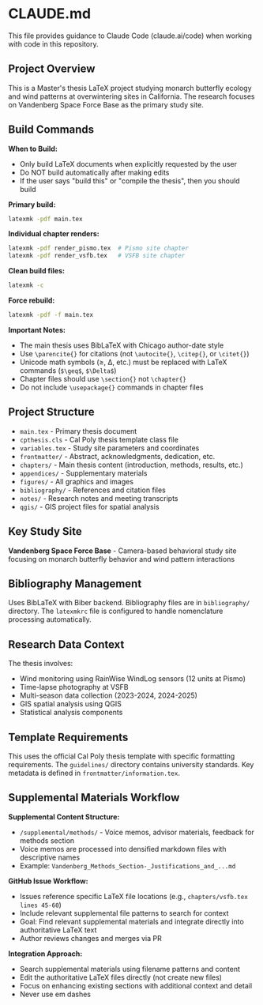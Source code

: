 # CLAUDE.md

This file provides guidance to Claude Code (claude.ai/code) when working with code in this repository.

## Project Overview

This is a Master's thesis LaTeX project studying monarch butterfly ecology and wind patterns at overwintering sites in California. The research focuses on Vandenberg Space Force Base as the primary study site.

## Build Commands

**When to Build:**

- Only build LaTeX documents when explicitly requested by the user
- Do NOT build automatically after making edits
- If the user says "build this" or "compile the thesis", then you should build

**Primary build:**

```bash
latexmk -pdf main.tex
```

**Individual chapter renders:**

```bash
latexmk -pdf render_pismo.tex  # Pismo site chapter
latexmk -pdf render_vsfb.tex   # VSFB site chapter
```

**Clean build files:**

```bash
latexmk -c
```

**Force rebuild:**

```bash
latexmk -pdf -f main.tex
```

**Important Notes:**

- The main thesis uses BibLaTeX with Chicago author-date style
- Use `\parencite{}` for citations (not `\autocite{}`, `\citep{}`, or `\citet{}`)
- Unicode math symbols (≥, Δ, etc.) must be replaced with LaTeX commands (`$\geq$`, `$\Delta$`)
- Chapter files should use `\section{}` not `\chapter{}`
- Do not include `\usepackage{}` commands in chapter files

## Project Structure

- `main.tex` - Primary thesis document
- `cpthesis.cls` - Cal Poly thesis template class file
- `variables.tex` - Study site parameters and coordinates
- `frontmatter/` - Abstract, acknowledgments, dedication, etc.
- `chapters/` - Main thesis content (introduction, methods, results, etc.)
- `appendices/` - Supplementary materials
- `figures/` - All graphics and images
- `bibliography/` - References and citation files
- `notes/` - Research notes and meeting transcripts
- `qgis/` - GIS project files for spatial analysis

## Key Study Site

**Vandenberg Space Force Base** - Camera-based behavioral study site focusing on monarch butterfly behavior and wind pattern interactions

## Bibliography Management

Uses BibLaTeX with Biber backend. Bibliography files are in `bibliography/` directory. The `latexmkrc` file is configured to handle nomenclature processing automatically.

## Research Data Context

The thesis involves:

- Wind monitoring using RainWise WindLog sensors (12 units at Pismo)
- Time-lapse photography at VSFB
- Multi-season data collection (2023-2024, 2024-2025)
- GIS spatial analysis using QGIS
- Statistical analysis components

## Template Requirements

This uses the official Cal Poly thesis template with specific formatting requirements. The `guidelines/` directory contains university standards. Key metadata is defined in `frontmatter/information.tex`.

## Supplemental Materials Workflow

**Supplemental Content Structure:**

- `/supplemental/methods/` - Voice memos, advisor materials, feedback for methods section
- Voice memos are processed into densified markdown files with descriptive names
- Example: `Vandenberg_Methods_Section-_Justifications_and_...md`

**GitHub Issue Workflow:**

- Issues reference specific LaTeX file locations (e.g., `chapters/vsfb.tex lines 45-60`)
- Include relevant supplemental file patterns to search for context
- Goal: Find relevant supplemental materials and integrate directly into authoritative LaTeX text
- Author reviews changes and merges via PR

**Integration Approach:**

- Search supplemental materials using filename patterns and content
- Edit the authoritative LaTeX files directly (not create new files)
- Focus on enhancing existing sections with additional context and detail
- Never use em dashes
